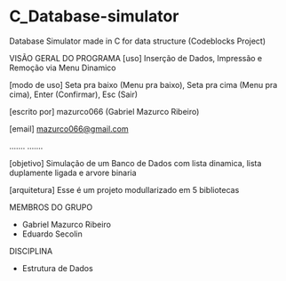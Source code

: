 # C_Database-simulator
Database Simulator made in C for data structure (Codeblocks Project)

VISÃO GERAL DO PROGRAMA
[uso] Inserção de Dados, Impressão e Remoção via Menu Dinamico

[modo de uso] Seta pra baixo (Menu pra baixo), Seta pra cima (Menu pra cima), Enter (Confirmar), Esc (Sair)

[escrito por] mazurco066 (Gabriel Mazurco Ribeiro)

[email] mazurco066@gmail.com

.......
.......

[objetivo] Simulação de um Banco de Dados com lista dinamica, lista duplamente ligada e arvore binaria

[arquitetura] Esse é um projeto modullarizado em 5 bibliotecas

MEMBROS DO GRUPO
- Gabriel Mazurco Ribeiro
- Eduardo Secolin

DISCIPLINA
- Estrutura de Dados
